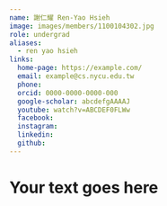 ```yaml
---
name: 謝仁耀 Ren-Yao Hsieh 
image: images/members/1100104302.jpg 
role: undergrad
aliases:
  - ren yao hsieh
links:
  home-page: https://example.com/
  email: example@cs.nycu.edu.tw
  phone: 
  orcid: 0000-0000-0000-000
  google-scholar: abcdefgAAAAJ
  youtube: watch?v=ABCDEF0FLWw
  facebook:
  instagram:
  linkedin:
  github: 
---
```

# Your text goes here
